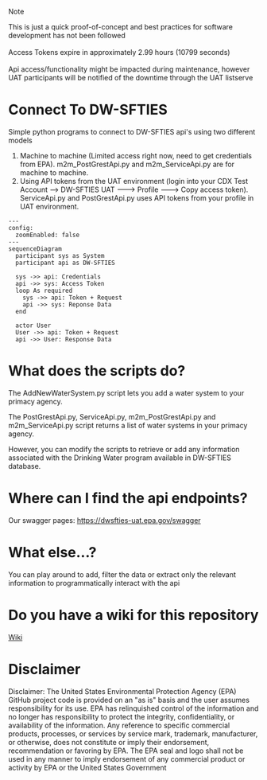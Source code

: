 <!-- Moved this note up to the top and formatted it to highlight it -->
> [!NOTE]
>  This is just a quick proof-of-concept and best practices for software development has not been followed <br>
>  <br>Access Tokens expire in approximately 2.99 hours (10799 seconds)<br>
>  <br>Api access/functionality might be impacted during maintenance, however UAT participants will be notified of the downtime through the UAT listserve

# Connect To DW-SFTIES
Simple python programs to connect to DW-SFTIES api's using two different models
1. Machine to machine (Limited access right now, need to get credentials from EPA). m2m_PostGrestApi.py and m2m_ServiceApi.py are for machine to machine.
2. Using API tokens from the UAT environment (login into your CDX Test Account --> DW-SFTIES UAT ---> Profile ---> Copy access token). ServiceApi.py and PostGrestApi.py uses API tokens from your profile in UAT environment.

<!-- Added this diagram. Hopefully it helps show how a user vs a machine/system would query the APIs -->
```mermaid
---
config:
  zoomEnabled: false
---
sequenceDiagram
  participant sys as System
  participant api as DW-SFTIES

  sys ->> api: Credentials
  api ->> sys: Access Token
  loop As required
    sys ->> api: Token + Request
    api ->> sys: Reponse Data
  end
  
  actor User
  User ->> api: Token + Request
  api ->> User: Response Data
```

# What does the scripts do?
The AddNewWaterSystem.py script lets you add a water system to your primacy agency.

The PostGrestApi.py, ServiceApi.py, m2m_PostGrestApi.py and m2m_ServiceApi.py script returns a list of water systems in your primacy agency. 

However, you can modify the scripts to retrieve or add any information associated with the Drinking Water program available in DW-SFTIES database.

# Where can I find the api endpoints?
Our swagger pages: https://dwsfties-uat.epa.gov/swagger

# What else...?
You can play around to add, filter the data or extract only the relevant information to programmatically interact with the api

# Do you have a wiki for this repository
[Wiki](https://github.com/USEPA/DW_SFTIES_API_Interaction/wiki)

# Disclaimer
Disclaimer: The United States Environmental Protection Agency (EPA) GitHub project code is provided on an "as is" basis and the user assumes responsibility for its use. EPA has relinquished control of the information and no longer has responsibility to protect the integrity, confidentiality, or availability of the information. Any reference to specific commercial products, processes, or services by service mark, trademark, manufacturer, or otherwise, does not constitute or imply their endorsement, recommendation or favoring by EPA. The EPA seal and logo shall not be used in any manner to imply endorsement of any commercial product or activity by EPA or the United States Government
